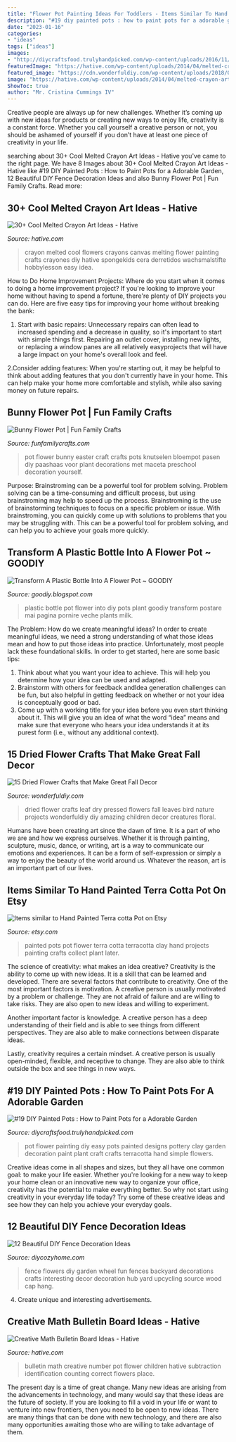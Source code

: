 ```yaml
---
title: "Flower Pot Painting Ideas For Toddlers - Items Similar To Hand Painted Terra Cotta Pot On Etsy"
description: "#19 diy painted pots : how to paint pots for a adorable garden"
date: "2023-01-16"
categories:
- "ideas"
tags: ["ideas"]
images:
- "http://diycraftsfood.trulyhandpicked.com/wp-content/uploads/2016/11/DIY-painted-flower-pots-4.jpg"
featuredImage: "https://hative.com/wp-content/uploads/2014/04/melted-crayon-art/15-flowers.jpg"
featured_image: "https://cdn.wonderfuldiy.com/wp-content/uploads/2018/09/Dried-leaf-and-flower-bird-art.jpg"
image: "https://hative.com/wp-content/uploads/2014/04/melted-crayon-art/15-flowers.jpg"
ShowToc: true
author: "Mr. Cristina Cummings IV"
---
```



Creative people are always up for new challenges. Whether it’s coming up with new ideas for products or creating new ways to enjoy life, creativity is a constant force. Whether you call yourself a creative person or not, you should be ashamed of yourself if you don’t have at least one piece of creativity in your life.

	

		
searching about 30+ Cool Melted Crayon Art Ideas - Hative you've came to the right page. We have 8 Images about 30+ Cool Melted Crayon Art Ideas - Hative like #19 DIY Painted Pots : How to Paint Pots for a Adorable Garden, 12 Beautiful DIY Fence Decoration Ideas and also Bunny Flower Pot | Fun Family Crafts. Read more:
		
    
## 30+ Cool Melted Crayon Art Ideas - Hative

<img loading=lazy src="https://hative.com/wp-content/uploads/2014/04/melted-crayon-art/15-flowers.jpg" onerror="this.onerror=null;this.src='https://tse1.mm.bing.net/th?id=OIP.p_TA_XRZ23g6XZfcSJzzNwHaJ6&amp;pid=15.1';" alt="30+ Cool Melted Crayon Art Ideas - Hative">

_Source: hative.com_

>crayon melted cool flowers crayons canvas melting flower painting crafts crayones diy hative spongekids cera derretidos wachsmalstifte hobbylesson easy idea. 

	

How to Do Home Improvement Projects: Where do you start when it comes to doing a home improvement project?
If you're looking to improve your home without having to spend a fortune, there're plenty of DIY projects you can do. Here are five easy tips for improving your home without breaking the bank:
1. Start with basic repairs: Unnecessary repairs can often lead to increased spending and a decrease in quality, so it's important to start with simple things first. Repairing an outlet cover, installing new lights, or replacing a window panes are all relatively easyprojects that will have a large impact on your home's overall look and feel.

2.Consider adding features: When you're starting out, it may be helpful to think about adding features that you don't currently have in your home. This can help make your home more comfortable and stylish, while also saving money on future repairs.

    
## Bunny Flower Pot | Fun Family Crafts

<img loading=lazy src="http://funfamilycrafts.com/wp-content/uploads/2014/03/Easter-bunny-flower-pot-craft.jpg" onerror="this.onerror=null;this.src='https://tse1.mm.bing.net/th?id=OIP.BsafTBExvRdHaVAMsy7i-QHaLL&amp;pid=15.1';" alt="Bunny Flower Pot | Fun Family Crafts">

_Source: funfamilycrafts.com_

>pot flower bunny easter craft crafts pots knutselen bloempot pasen diy paashaas voor plant decorations met maceta preschool decoration yourself. 

	

Purpose: Brainstroming can be a powerful tool for problem solving.
Problem solving can be a time-consuming and difficult process, but using brainstroming may help to speed up the process. Brainstroming is the use of brainstorming techniques to focus on a specific problem or issue. With brainstroming, you can quickly come up with solutions to problems that you may be struggling with. This can be a powerful tool for problem solving, and can help you to achieve your goals more quickly.

    
## Transform A Plastic Bottle Into A Flower Pot ~ GOODIY

<img loading=lazy src="http://4.bp.blogspot.com/-7dlEmj6sm-Y/UwnGfuwZ2AI/AAAAAAAAAp0/Axni-etZPQE/s1600/DIY-Plastic-Pot5.jpg" onerror="this.onerror=null;this.src='https://tse3.mm.bing.net/th?id=OIP.6R1nHtqOpJdmDhLW9_XcOgHaFS&amp;pid=15.1';" alt="Transform A Plastic Bottle Into A Flower Pot ~ GOODIY">

_Source: goodiy.blogspot.com_

>plastic bottle pot flower into diy pots plant goodiy transform postare mai pagina pornire veche plants milk. 

	

The Problem: How do we create meaningful ideas?
In order to create meaningful ideas, we need a strong understanding of what those ideas mean and how to put those ideas into practice. Unfortunately, most people lack these foundational skills. In order to get started, here are some basic tips: 
1. Think about what you want your idea to achieve. This will help you determine how your idea can be used and adapted. 
2. Brainstorm with others for feedback andIdea generation challenges can be fun, but also helpful in getting feedback on whether or not your idea is conceptually good or bad. 
3. Come up with a working title for your idea before you even start thinking about it. This will give you an idea of what the word “idea” means and make sure that everyone who hears your idea understands it at its purest form (i.e., without any additional context).

    
## 15 Dried Flower Crafts That Make Great Fall Decor

<img loading=lazy src="https://cdn.wonderfuldiy.com/wp-content/uploads/2018/09/Dried-leaf-and-flower-bird-art.jpg" onerror="this.onerror=null;this.src='https://tse1.mm.bing.net/th?id=OIP.ojjDjmS3yQJxEYZ3h8lJ2gHaJ4&amp;pid=15.1';" alt="15 Dried Flower Crafts that Make Great Fall Decor">

_Source: wonderfuldiy.com_

>dried flower crafts leaf dry pressed flowers fall leaves bird nature projects wonderfuldiy diy amazing children decor creatures floral. 

	

Humans have been creating art since the dawn of time. It is a part of who we are and how we express ourselves. Whether it is through painting, sculpture, music, dance, or writing, art is a way to communicate our emotions and experiences. It can be a form of self-expression or simply a way to enjoy the beauty of the world around us. Whatever the reason, art is an important part of our lives.

    
## Items Similar To Hand Painted Terra Cotta Pot On Etsy

<img loading=lazy src="https://img1.etsystatic.com/017/0/8856463/il_570xN.532069049_alyk.jpg" onerror="this.onerror=null;this.src='https://tse4.mm.bing.net/th?id=OIP.g4bXKB7bOA7GgJFAn7e01AHaJ4&amp;pid=15.1';" alt="Items similar to Hand Painted Terra cotta Pot on Etsy">

_Source: etsy.com_

>painted pots pot flower terra cotta terracotta clay hand projects painting crafts collect plant later. 

	

The science of creativity: what makes an idea creative?
Creativity is the ability to come up with new ideas. It is a skill that can be learned and developed. There are several factors that contribute to creativity.
One of the most important factors is motivation. A creative person is usually motivated by a problem or challenge. They are not afraid of failure and are willing to take risks. They are also open to new ideas and willing to experiment.

Another important factor is knowledge. A creative person has a deep understanding of their field and is able to see things from different perspectives. They are also able to make connections between disparate ideas.

Lastly, creativity requires a certain mindset. A creative person is usually open-minded, flexible, and receptive to change. They are also able to think outside the box and see things in new ways.

    
## #19 DIY Painted Pots : How To Paint Pots For A Adorable Garden

<img loading=lazy src="http://diycraftsfood.trulyhandpicked.com/wp-content/uploads/2016/11/DIY-painted-flower-pots-4.jpg" onerror="this.onerror=null;this.src='https://tse3.mm.bing.net/th?id=OIP.8QwR_sfenTzbOFwJ5rs2CwHaJ4&amp;pid=15.1';" alt="#19 DIY Painted Pots : How to Paint Pots for a Adorable Garden">

_Source: diycraftsfood.trulyhandpicked.com_

>pot flower painting diy easy pots painted designs pottery clay garden decoration paint plant craft crafts terracotta hand simple flowers. 

	

Creative ideas come in all shapes and sizes, but they all have one common goal: to make your life easier. Whether you're looking for a new way to keep your home clean or an innovative new way to organize your office, creativity has the potential to make everything better. So why not start using creativity in your everyday life today? Try some of these creative ideas and see how they can help you achieve your everyday goals.

    
## 12 Beautiful DIY Fence Decoration Ideas

<img loading=lazy src="https://diycozyhome.com/wp-content/uploads/2016/06/wheel-flowers.jpg" onerror="this.onerror=null;this.src='https://tse3.mm.bing.net/th?id=OIP.HaZ6g6-5nJ6DOTIN4axxuQHaJ3&amp;pid=15.1';" alt="12 Beautiful DIY Fence Decoration Ideas">

_Source: diycozyhome.com_

>fence flowers diy garden wheel fun fences backyard decorations crafts interesting decor decoration hub yard upcycling source wood cap hang. 

	

4. Create unique and interesting advertisements.

    
## Creative Math Bulletin Board Ideas - Hative

<img loading=lazy src="https://hative.com/wp-content/uploads/2015/02/math-bulletin-board-ideas/5-math-bulletin-board.jpg" onerror="this.onerror=null;this.src='https://tse2.mm.bing.net/th?id=OIP.xQMoGhEJ_vHDduwVlNJBXQHaJ4&amp;pid=15.1';" alt="Creative Math Bulletin Board Ideas - Hative">

_Source: hative.com_

>bulletin math creative number pot flower children hative subtraction identification counting correct flowers place. 

	

The present day is a time of great change. Many new ideas are arising from the advancements in technology, and many would say that these ideas are the future of society. If you are looking to fill a void in your life or want to venture into new frontiers, then you need to be open to new ideas. There are many things that can be done with new technology, and there are also many opportunities awaiting those who are willing to take advantage of them.

